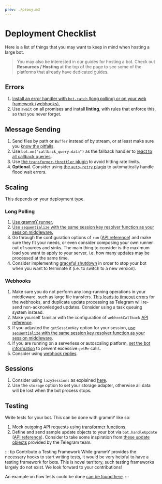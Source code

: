 ```yaml
---
prev: ./proxy.md
---
```


# Deployment Checklist

Here is a list of things that you may want to keep in mind when hosting a large bot.

> You may also be interested in our guides for hosting a bot.
> Check out **Resources / Hosting** at the top of the page to see some of the platforms that already have dedicated guides.

## Errors

1. [Install an error handler with `bot.catch` (long polling) or on your web framework (webhooks).](../guide/errors.md)
2. Use `await` on all promises and install **linting**, with rules that enforce this, so that you never forget.

## Message Sending

1. Send files by path or `Buffer` instead of by stream, or at least make sure you [know the pitfalls](./transformers.md#use-cases-of-transformer-functions).
2. Use `bot.on("callback_query:data")` as the fallback handler to [react to all callback queries](../plugins/keyboard.md#responding-to-clicks).
3. Use [the `transformer-throttler` plugin](../plugins/transformer-throttler.md) to avoid hitting rate limits.
4. **Optional.** Consider using [the `auto-retry` plugin](../plugins/auto-retry.md) to automatically handle flood wait errors.

## Scaling

This depends on your deployment type.

### Long Polling

1. [Use grammY runner.](../plugins/runner.md)
2. [Use `sequentialize` with the same session key resolver function as your session middleware.](./scaling.md#concurrency-is-hard)
3. Go through the configuration options of `run` ([API reference](https://doc.deno.land/https://deno.land/x/grammy_runner/mod.ts/~/run)) and make sure they fit your needs, or even consider composing your own runner out of sources and sinks.
   The main thing to consider is the maximum load you want to apply to your server, i.e. how many updates may be processed at the same time.
4. Consider implementing [graceful shutdown](./reliability.md#graceful-shutdown) in order to stop your bot when you want to terminate it (i.e. to switch to a new version).

### Webhooks

1. Make sure you do not perform any long-running operations in your middleware, such as large file transfers.
   [This leads to timeout errors](../guide/deployment-types.md#ending-webhook-requests-in-time) for the webhooks, and duplicate update processing as Telegram will re-send non-acknowledged updates.
   Consider using a task queuing system instead.
2. Make yourself familiar with the configuration of `webhookCallback` [API reference](https://doc.deno.land/https://deno.land/x/grammy/mod.ts/~/webhookCallback).
3. If you adjusted the `getSessionKey` option for your session, [use `sequentialize` with the same session key resolver function as your session middleware](./scaling.md#concurrency-is-hard).
4. If you are running on a serverless or autoscaling platform, [set the bot information](https://doc.deno.land/https://deno.land/x/grammy/mod.ts/~/BotConfig) to prevent excessive `getMe` calls.
5. Consider using [webhook replies](../guide/deployment-types.md#webhook-reply).

## Sessions

1. Consider using `lazySessions` as explained [here](../plugins/session.md#lazy-sessions).
2. Use the `storage` option to set your storage adapter, otherwise all data will be lost when the bot process stops.

## Testing

Write tests for your bot.
This can be done with grammY like so:

1. Mock outgoing API requests using [transformer functions](./transformers.md).
2. Define and send sample update objects to your bot via `bot.handleUpdate` ([API reference](https://doc.deno.land/https://deno.land/x/grammy/mod.ts/~/Bot#handleUpdate)).
   Consider to take some inspiration from [these update objects](https://core.telegram.org/bots/webhooks#testing-your-bot-with-updates) provided by the Telegram team.

::: tip Contribute a Testing Framework
While grammY provides the necessary hooks to start writing tests, it would be very helpful to have a testing framework for bots.
This is novel territory, such testing frameworks largely do not exist.
We look forward to your contributions!

An example on how tests could be done [can be found here](https://github.com/PavelPolyakov/grammy-with-tests).
:::
